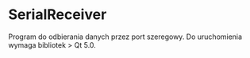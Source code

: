 # SerialReceiver
Program do odbierania danych przez port szeregowy. Do uruchomienia wymaga bibliotek > Qt 5.0. 


